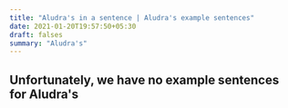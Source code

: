 ```yaml
---
title: "Aludra's in a sentence | Aludra's example sentences"
date: 2021-01-20T19:57:50+05:30
draft: falses
summary: "Aludra's"
---
```

## Unfortunately, we have no example sentences for Aludra's                 
